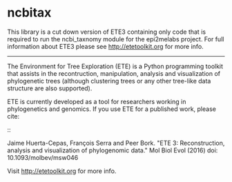 # ncbitax

This library is a cut down version of ETE3 containing only code that 
is required to run the ncbi_taxnomy module for the epi2melabs project. 
For full information about ETE3 please see http://etetoolkit.org for more info.

__________

The Environment for Tree Exploration (ETE) is a Python programming
toolkit that assists in the recontruction, manipulation, analysis and
visualization of phylogenetic trees (although clustering trees or any
other tree-like data structure are also supported).

ETE is currently developed as a tool for researchers working in
phylogenetics and genomics. If you use ETE for a published work,
please cite:

::

   Jaime Huerta-Cepas, François Serra and Peer Bork. "ETE 3: Reconstruction,
   analysis and visualization of phylogenomic data."  Mol Biol Evol (2016) doi:
   10.1093/molbev/msw046

Visit http://etetoolkit.org for more info.